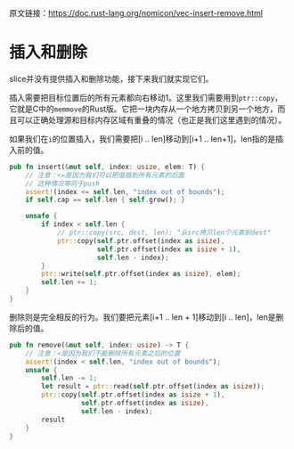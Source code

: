 原文链接：<https://doc.rust-lang.org/nomicon/vec-insert-remove.html>

# 插入和删除

slice并没有提供插入和删除功能，接下来我们就实现它们。

插入需要把目标位置后的所有元素都向右移动1。这里我们需要用到`ptr::copy`，它就是C中的`memmove`的Rust版。它把一块内存从一个地方拷贝到另一个地方，而且可以正确处理源和目标内存区域有重叠的情况（也正是我们这里遇到的情况）。

如果我们在`i`的位置插入，我们需要把[i .. len]移动到[i+1 .. len+1]，len指的是插入前的值。

```rust
pub fn insert(&mut self, index: usize, elem: T) {
    // 注意：<=是因为我们可以把值插到所有元素的后面
    // 这种情况等同于push
    assert!(index <= self.len, "index out of bounds");
    if self.cap == self.len { self.grow(); }

    unsafe {
        if index < self.len {
            // ptr::copy(src, dest, len): "从src拷贝len个元素到dest"
            ptr::copy(self.ptr.offset(index as isize),
                      self.ptr.offset(index as isize + 1),
                      self.len - index);
        }
        ptr::write(self.ptr.offset(index as isize), elem);
        self.len += 1;
    }
}
```

删除则是完全相反的行为。我们要把元素[i+1 .. len + 1]移动到[i .. len]，len是删除后的值。

```rust
pub fn remove(&mut self, index: usize) -> T {
    // 注意：<是因为我们不能删除所有元素之后的位置
    assert!(index < self.len, "index out of bounds");
    unsafe {
        self.len -= 1;
        let result = ptr::read(self.ptr.offset(index as isize));
        ptr::copy(self.ptr.offset(index as isize + 1),
                  self.ptr.offset(index as isize),
                  self.len - index);
        result
    }
}
```